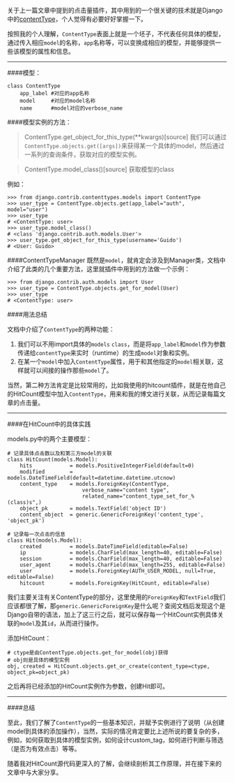 关于上一篇文章中提到的点击量插件，其中用到的一个很关键的技术就是Django中的[contentType][1]，个人觉得有必要好好掌握一下。

按照我的个人理解，`ContentType`表面上就是一个坯子，不代表任何具体的模型，通过传入相应`model`的名称，`app`名称等，可以变换成相应的模型，并能够提供一些该模型的属性和信息。

--------------------

####模型：
```
class ContentType
	app_label #对应的app名称
	model     #对应的model名称
	name      #model对应的verbose_name
```

####模型实例的方法：
> ContentType.get_object_for_this_type(**kwargs)[source]
> 我们可以通过`ContentType.objects.get([args])`来获得某一个具体的model，然后通过一系列的查询条件，获取对应的模型实例。

> ContentType.model_class()[source]
> 获取模型的class

例如：
```
>>> from django.contrib.contenttypes.models import ContentType
>>> user_type = ContentType.objects.get(app_label="auth", model="user")
>>> user_type
# <ContentType: user>
>>> user_type.model_class()
# <class 'django.contrib.auth.models.User'>
>>> user_type.get_object_for_this_type(username='Guido')
# <User: Guido>
``` 

####ContentTypeManager
既然是`model`，就肯定会涉及到Manager类，文档中介绍了此类的几个重要方法，这里就插件中用到的方法做一个示例：
```
>>> from django.contrib.auth.models import User
>>> user_type = ContentType.objects.get_for_model(User)
>>> user_type
# <ContentType: user>
```


####用法总结

文档中介绍了`ContentType`的两种功能：

1. 我们可以不用import具体的`models` `class`，而是将`app_label`和`model`作为参数传递给`contentType`来实时（runtime）的生成`model`对象和实例。
2. 在某一个`model`中加入`ContentType`属性，用于和其他指定的`model`相关联，这样就可以间接的操作那些`model`了。

当然，第二种方法肯定是比较常用的，比如我使用的hitcount插件，就是在他自己的HitCount模型中加入`ContentType`，用来和我的博文进行关联，从而记录每篇文章的点击量。

------------------

####在HitCount中的具体实践

models.py中的两个主要模型：
```
# 记录具体点击数以及和第三方model的关联
class HitCount(models.Model):
    hits            = models.PositiveIntegerField(default=0)
    modified        = models.DateTimeField(default=datetime.datetime.utcnow)
    content_type    = models.ForeignKey(ContentType,
                        verbose_name="content type",
                        related_name="content_type_set_for_%(class)s",)
    object_pk       = models.TextField('object ID')
    content_object  = generic.GenericForeignKey('content_type', 'object_pk')

# 记录每一次点击的信息
class Hit(models.Model):
    created         = models.DateTimeField(editable=False)
    ip              = models.CharField(max_length=40, editable=False)
    session         = models.CharField(max_length=40, editable=False)
    user_agent      = models.CharField(max_length=255, editable=False)
    user            = models.ForeignKey(AUTH_USER_MODEL, null=True, editable=False)
    hitcount        = models.ForeignKey(HitCount, editable=False)
```
我们主要关注有关ContentType的部分，这里使用的`ForeignKey`和`TextField`我们应该都很了解，那`generic.GenericForeignKey`是什么呢？查阅文档后发现这个是Django自带的语法，加上了这三行之后，就可以保存每一个HitCount实例具体关联的`model`及其`id`，从而进行操作。

添加HitCount：
```
# ctype是由ContentType.objects.get_for_model(obj)获得
# obj则是具体的模型实例
obj, created = HitCount.objects.get_or_create(content_type=ctype, object_pk=object_pk)
```
之后再将已经添加的HitCount实例作为参数，创建Hit即可。

----------------

####总结

至此，我们了解了`ContentType`的一些基本知识，并赋予实例进行了说明（从创建model到具体的添加操作），当然，实际的情况肯定要比上述所说的要复杂的多，例如，如何获取到具体的模型实例，如何设计custom_tag，如何进行判断与筛选（是否为有效点击）等等。

随着我对HitCount源代码更深入的了解，会继续剖析其工作原理，并在接下来的文章中与大家分享。







[1]: https://docs.djangoproject.com/en/dev/ref/contrib/contenttypes/